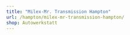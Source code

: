 ```yaml
---
title: "Milex-Mr. Transmission Hampton"
url: /hampton/milex-mr-transmission-hampton/
shop: Autowerkstatt
---
```

